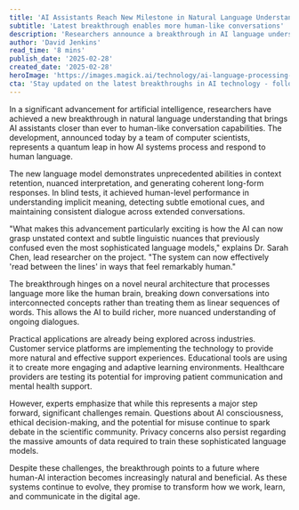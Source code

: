 ```yaml
---
title: 'AI Assistants Reach New Milestone in Natural Language Understanding'
subtitle: 'Latest breakthrough enables more human-like conversations'
description: 'Researchers announce a breakthrough in AI language understanding, achieving human-like performance in context comprehension and natural conversation. The development promises to transform human-AI interaction across industries while raising important questions about ethics and privacy.'
author: 'David Jenkins'
read_time: '8 mins'
publish_date: '2025-02-28'
created_date: '2025-02-28'
heroImage: 'https://images.magick.ai/technology/ai-language-processing-2025.jpg'
cta: 'Stay updated on the latest breakthroughs in AI technology - follow us on LinkedIn for exclusive insights and analysis from industry experts.'
---
```


In a significant advancement for artificial intelligence, researchers have achieved a new breakthrough in natural language understanding that brings AI assistants closer than ever to human-like conversation capabilities. The development, announced today by a team of computer scientists, represents a quantum leap in how AI systems process and respond to human language.

The new language model demonstrates unprecedented abilities in context retention, nuanced interpretation, and generating coherent long-form responses. In blind tests, it achieved human-level performance in understanding implicit meaning, detecting subtle emotional cues, and maintaining consistent dialogue across extended conversations.

"What makes this advancement particularly exciting is how the AI can now grasp unstated context and subtle linguistic nuances that previously confused even the most sophisticated language models," explains Dr. Sarah Chen, lead researcher on the project. "The system can now effectively 'read between the lines' in ways that feel remarkably human."

The breakthrough hinges on a novel neural architecture that processes language more like the human brain, breaking down conversations into interconnected concepts rather than treating them as linear sequences of words. This allows the AI to build richer, more nuanced understanding of ongoing dialogues.

Practical applications are already being explored across industries. Customer service platforms are implementing the technology to provide more natural and effective support experiences. Educational tools are using it to create more engaging and adaptive learning environments. Healthcare providers are testing its potential for improving patient communication and mental health support.

However, experts emphasize that while this represents a major step forward, significant challenges remain. Questions about AI consciousness, ethical decision-making, and the potential for misuse continue to spark debate in the scientific community. Privacy concerns also persist regarding the massive amounts of data required to train these sophisticated language models.

Despite these challenges, the breakthrough points to a future where human-AI interaction becomes increasingly natural and beneficial. As these systems continue to evolve, they promise to transform how we work, learn, and communicate in the digital age.